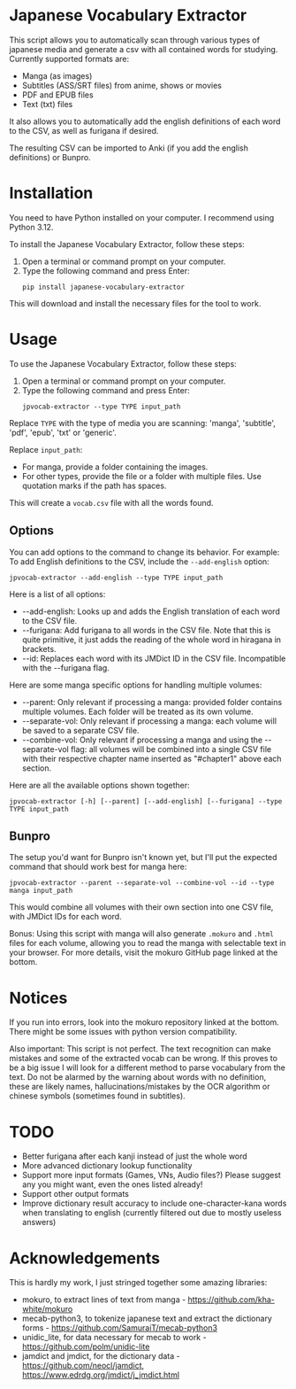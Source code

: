 # Japanese Vocabulary Extractor

This script allows you to automatically scan through various types of japanese media and generate a csv with all contained words for studying. Currently supported formats are: 

* Manga (as images)
* Subtitles (ASS/SRT files) from anime, shows or movies
* PDF and EPUB files
* Text (txt) files

It also allows you to automatically add the english definitions of each word to the CSV, as well as furigana if desired.

The resulting CSV can be imported to Anki (if you add the english definitions) or Bunpro.

# Installation

You need to have Python installed on your computer. I recommend using Python 3.12.

To install the Japanese Vocabulary Extractor, follow these steps:

1. Open a terminal or command prompt on your computer.
2. Type the following command and press Enter:
    ```
    pip install japanese-vocabulary-extractor
    ```

This will download and install the necessary files for the tool to work.

# Usage

To use the Japanese Vocabulary Extractor, follow these steps:

1. Open a terminal or command prompt on your computer.
2. Type the following command and press Enter:
    ```
    jpvocab-extractor --type TYPE input_path
    ```

Replace `TYPE` with the type of media you are scanning: 'manga', 'subtitle', 'pdf', 'epub', 'txt' or 'generic'. 

Replace `input_path`:
- For manga, provide a folder containing the images.
- For other types, provide the file or a folder with multiple files. Use quotation marks if the path has spaces.

This will create a `vocab.csv` file with all the words found.

## Options

You can add options to the command to change its behavior. For example:
To add English definitions to the CSV, include the `--add-english` option:
```
jpvocab-extractor --add-english --type TYPE input_path
```

Here is a list of all options:
* --add-english: Looks up and adds the English translation of each word to the CSV file.
* --furigana: Add furigana to all words in the CSV file. Note that this is quite primitive, it just adds the reading of the whole word in hiragana in brackets.
* --id: Replaces each word with its JMDict ID in the CSV file. Incompatible with the --furigana flag.

Here are some manga specific options for handling multiple volumes:
* --parent: Only relevant if processing a manga: provided folder contains multiple volumes. Each folder will be treated as its own volume.
* --separate-vol: Only relevant if processing a manga: each volume will be saved to a separate CSV file.
* --combine-vol: Only relevant if processing a manga and using the --separate-vol flag: all volumes will be combined into a single CSV file with their respective chapter name inserted as "#chapter1" above each section.


Here are all the available options shown together:

```
jpvocab-extractor [-h] [--parent] [--add-english] [--furigana] --type TYPE input_path
```

## Bunpro

The setup you'd want for Bunpro isn't known yet, but I'll put the expected command that should work best for manga here:

```
jpvocab-extractor --parent --separate-vol --combine-vol --id --type manga input_path
```

This would combine all volumes with their own section into one CSV file, with JMDict IDs for each word.

Bonus: Using this script with manga will also generate `.mokuro` and `.html` files for each volume, allowing you to read the manga with selectable text in your browser. For more details, visit the mokuro GitHub page linked at the bottom.


# Notices

If you run into errors, look into the mokuro repository linked at the bottom. There might be some issues with python version compatibility.

Also important: This script is not perfect. The text recognition can make mistakes and some of the extracted vocab can be wrong. If this proves to be a big issue I will look for a different method to parse vocabulary from the text. Do not be alarmed by the warning about words with no definition, these are likely names, hallucinations/mistakes by the OCR algorithm or chinese symbols (sometimes found in subtitles).


# TODO

* Better furigana after each kanji instead of just the whole word
* More advanced dictionary lookup functionality
* Support more input formats (Games, VNs, Audio files?) Please suggest any you might want, even the ones listed already!
* Support other output formats
* Improve dictionary result accuracy to include one-character-kana words when translating to english (currently filtered out due to mostly useless answers)


# Acknowledgements

This is hardly my work, I just stringed together some amazing libraries:

* mokuro, to extract lines of text from manga - https://github.com/kha-white/mokuro
* mecab-python3, to tokenize japanese text and extract the dictionary forms - https://github.com/SamuraiT/mecab-python3
* unidic_lite, for data necessary for mecab to work - https://github.com/polm/unidic-lite
* jamdict and jmdict, for the dictionary data - https://github.com/neocl/jamdict, https://www.edrdg.org/jmdict/j_jmdict.html
